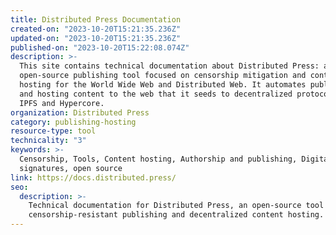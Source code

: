 ```yaml
---
title: Distributed Press Documentation
created-on: "2023-10-20T15:21:35.236Z"
updated-on: "2023-10-20T15:21:35.236Z"
published-on: "2023-10-20T15:22:08.074Z"
description: >-
  This site contains technical documentation about Distributed Press: an
  open-source publishing tool focused on censorship mitigation and content
  hosting for the World Wide Web and Distributed Web. It automates publishing
  and hosting content to the web that it seeds to decentralized protocols like
  IPFS and Hypercore.
organization: Distributed Press
category: publishing-hosting
resource-type: tool
technicality: "3"
keywords: >-
  Censorship, Tools, Content hosting, Authorship and publishing, Digital
  signatures, open source
link: https://docs.distributed.press/
seo:
  description: >-
    Technical documentation for Distributed Press, an open-source tool for 
    censorship-resistant publishing and decentralized content hosting.
---
```

